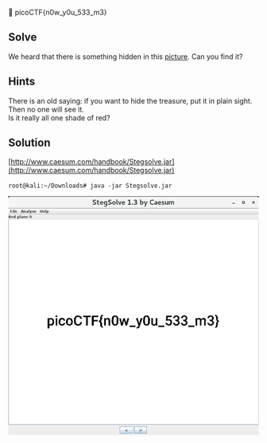 :checkered_flag: picoCTF{n0w_y0u_533_m3}

## Solve
We heard that there is something hidden in this [picture](https://2018shell.picoctf.com/static/a120d4af95c06068d5f5a08ec14a572d/nowYouDont.png). Can you find it?

## Hints
There is an old saying: if you want to hide the treasure, put it in plain sight. Then no one will see it.  
Is it really all one shade of red?

## Solution
[http://www.caesum.com/handbook/Stegsolve.jar](http://www.caesum.com/handbook/Stegsolve.jar)
```
root@kali:~/Downloads# java -jar Stegsolve.jar 
```

![1](https://raw.githubusercontent.com/shoulderhu/wordpress/master/picoCTF/2018/Forensics/now%20you%20don't/now-you-dont-1.png)
